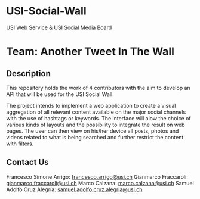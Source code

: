 # USI-Social-Wall
USI Web Service &amp; USI Social Media Board

Team: Another Tweet In The Wall
=========

Description
-

This repository holds the work of 4 contributors with the aim to develop an API that will be used for the USI Social Wall.

The project intends to implement a web application to create a visual aggregation of all relevant content available on the major social channels with the use of hashtags or keywords. 
The interface will alow the choice of various kinds of layouts and the possibility to integrate the result on web pages. The user can then view on his/her device all posts, photos and videos related to what is being searched and further restrict the content with filters.

Contact Us
-

Francesco Simone Arrigo: francesco.arrigo@usi.ch
Gianmarco Fraccaroli: gianmarco.fraccaroli@usi.ch
Marco Calzana: marco.calzana@usi.ch
Samuel Adolfo Cruz Alegría: samuel.adolfo.cruz.alegria@usi.ch

